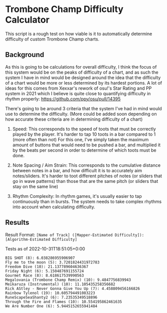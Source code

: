 # Trombone Champ Difficulty Calculator

This script is a rough test on how viable is it to automatically determine difficulty of custom Trombone Champ charts.

## Background

As this is going to be calculations for overall difficulty, I think the focus of this system would be on the peaks of difficulty of a chart, and as such the system I have in mind would be designed around the idea that the difficulty of a chart would be more or less determined by its hardest portions. A lot of ideas for this comes from Xexxar's rework of osu!'s Star Rating and PP system in 2021 which I believe is quite close to quantifying difficulty in rhythm properly: https://github.com/ppy/osu/pull/14395

There's going to be around 3 criteria that the system I've had in mind would use to determine the difficulty. (More could be added soon depending on how accurate these criteria are in determining difficulty of a chart)

1. Speed: This corresponds to the speed of toots that must be correctly played by the player. It's harder to tap 10 toots in a bar compared to 1 (more often than not)
For this one, I've simply taken the maximum amount of buttons that would need to be pushed a bar, and multiplied it by the beats per second in order to determine of which toots must be done.

2. Note Spacing / Aim Strain: This corresponds to the cumulative distance between notes in a bar, and how difficult it is to accurately aim notes/sliders. It's harder to toot different pitches of notes (or sliders that go in wave patterns) than those that are the same pitch (or sliders that stay on the same line)

3. Rhythm Complexity: In rhythm games, it's usually easier to tap continuously than in bursts. The system needs to take complex rhythms into account when calculating difficulty.

## Results

Result Format: `[Name of Track] ([Mapper-Estimated Difficulty]): [Algorithm-Estimated Difficulty]`

Tests as of 2022-10-31T18:51:05+0:00

```
BIG SHOT (8): 6.038286955906907
Fly me to the moon (5): 3.7201824431972783
Freedom Dive (10): 21.137789604636367
Friday Night (6): 5.150487691155724
Gourmet Race (8): 8.618617539990563
Megalovania (Trombone Champ Remix) (10): 9.4847756839943
Meikaruza (Instrumental) (10): 11.105435258356682
Rick AStley - Never Gonna Give You Up (7): 4.458809456166826
Rainbow Tylenol (19): 10.605794491083223
RuneScapeSeaShanty2 (6): 7.23535349518896
Through the Fire and Flames (10): 10.554195862461635
We Are Number One (6): 5.9445152655941484
```
